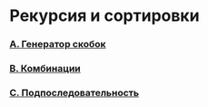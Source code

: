 # Рекурсия и сортировки

### [A. Генератор скобок](https://github.com/bitbybit/algorithms/blob/main/recursion/bracket_generator/)

### [B. Комбинации](https://github.com/bitbybit/algorithms/blob/main/recursion/combinations/)

### [C. Подпоследовательность](https://github.com/bitbybit/algorithms/blob/main/recursion/subsequence/)
